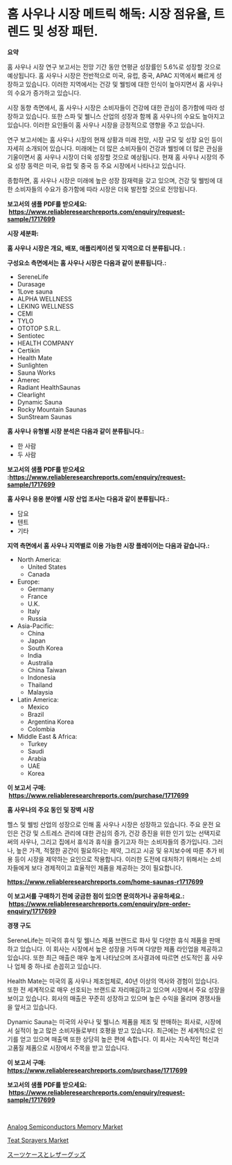 <p><h1>홈 사우나 시장 메트릭 해독: 시장 점유율, 트렌드 및 성장 패턴.</h1></p><p><strong>요약</strong></p>
<p><p>홈 사우나 시장 연구 보고서는 전망 기간 동안 연평균 성장률인 5.6%로 성장할 것으로 예상됩니다. 홈 사우나 시장은 전반적으로 미국, 유럽, 중국, APAC 지역에서 빠르게 성장하고 있습니다. 이러한 지역에서는 건강 및 웰빙에 대한 인식이 높아지면서 홈 사우나의 수요가 증가하고 있습니다.</p><p>시장 동향 측면에서, 홈 사우나 시장은 소비자들이 건강에 대한 관심이 증가함에 따라 성장하고 있습니다. 또한 스파 및 웰니스 산업의 성장과 함께 홈 사우나의 수요도 높아지고 있습니다. 이러한 요인들이 홈 사우나 시장을 긍정적으로 영향을 주고 있습니다.</p><p>연구 보고서에는 홈 사우나 시장의 현재 상황과 미래 전망, 시장 규모 및 성장 요인 등이 자세히 소개되어 있습니다. 미래에는 더 많은 소비자들이 건강과 웰빙에 더 많은 관심을 기울이면서 홈 사우나 시장이 더욱 성장할 것으로 예상됩니다. 현재 홈 사우나 시장의 주요 성장 동력은 미국, 유럽 및 중국 등 주요 시장에서 나타나고 있습니다.</p><p>종합하면, 홈 사우나 시장은 미래에 높은 성장 잠재력을 갖고 있으며, 건강 및 웰빙에 대한 소비자들의 수요가 증가함에 따라 시장은 더욱 발전할 것으로 전망됩니다.</p></p>
<p><strong>보고서의 샘플 PDF를 받으세요: &nbsp;<a href="https://www.reliableresearchreports.com/enquiry/request-sample/1717699">https://www.reliableresearchreports.com/enquiry/request-sample/1717699</a></strong></p>
<p><strong>시장 세분화:</strong></p>
<p><strong> 홈 사우나 시장은 개요, 배포, 애플리케이션 및 지역으로 더 분류됩니다. :</strong></p>
<p><strong>구성요소 측면에서는 홈 사우나 시장은 다음과 같이 분류됩니다.:</strong></p>
<p><ul><li>SereneLife</li><li>Durasage</li><li>1Love sauna</li><li>ALPHA WELLNESS</li><li>LEKING WELLNESS</li><li>CEMI</li><li>TYLO</li><li>OTOTOP S.R.L.</li><li>Sentiotec</li><li>HEALTH COMPANY</li><li>Certikin</li><li>Health Mate</li><li>Sunlighten</li><li>Sauna Works</li><li>Amerec</li><li>Radiant HealthSaunas</li><li>Clearlight</li><li>Dynamic Sauna</li><li>Rocky Mountain Saunas</li><li>SunStream Saunas</li></ul></p>
<p><strong> 홈 사우나 유형별 시장 분석은 다음과 같이 분류됩니다.:</strong></p>
<p><ul><li>한 사람</li><li>두 사람</li></ul></p>
<p><strong>보고서의 샘플 PDF를 받으세요 :<a href="https://www.reliableresearchreports.com/enquiry/request-sample/1717699">https://www.reliableresearchreports.com/enquiry/request-sample/1717699</a></strong></p>
<p><strong> 홈 사우나 응용 분야별 시장 산업 조사는 다음과 같이 분류됩니다.:</strong></p>
<p><ul><li>담요</li><li>텐트</li><li>기타</li></ul></p>
<p><strong>지역 측면에서 홈 사우나 지역별로 이용 가능한 시장 플레이어는 다음과 같습니다.:</strong></p>
<p><ul>
    <li>
        North America:
        <ul>
            <li>United States</li>
            <li>Canada</li>
        </ul>
    </li>
    <li>
        Europe:
        <ul>
            <li>Germany</li>
            <li>France</li>
            <li>U.K.</li>
            <li>Italy</li>
            <li>Russia</li>
        </ul>
    </li>
    <li>
        Asia-Pacific:
        <ul>
            <li>China</li>
            <li>Japan</li>
            <li>South Korea</li>
            <li>India</li>
            <li>Australia</li>
            <li>China Taiwan</li>
            <li>Indonesia</li>
            <li>Thailand</li>
            <li>Malaysia</li>
        </ul>
    </li>
    <li>
        Latin America:
        <ul>
            <li>Mexico</li>
            <li>Brazil</li>
            <li>Argentina Korea</li>
            <li>Colombia</li>
        </ul>
    </li>
    <li>
        Middle East & Africa:
        <ul>
            <li>Turkey</li>
            <li>Saudi</li>
            <li>Arabia</li>
            <li>UAE</li>
            <li>Korea</li>
        </ul>
    </li>
    </ul></p>
<p><strong>이 보고서 구매: &nbsp;<a href="https://www.reliableresearchreports.com/purchase/1717699">https://www.reliableresearchreports.com/purchase/1717699</a></strong></p>
<p><strong>홈 사우나의 주요 동인 및 장벽 시장</strong></p>
<p><p>헬스 및 웰빙 산업의 성장으로 인해 홈 사우나 시장은 성장하고 있습니다. 주요 운전 요인은 건강 및 스트레스 관리에 대한 관심의 증가, 건강 증진을 위한 인기 있는 선택지로써의 사우나, 그리고 집에서 휴식과 휴식을 즐기고자 하는 소비자들의 증가입니다. 그러나, 높은 가격, 적절한 공간이 필요하다는 제약, 그리고 시공 및 유지보수에 따른 추가 비용 등이 시장을 제약하는 요인으로 작용합니다. 이러한 도전에 대처하기 위해서는 소비자들에게 보다 경제적이고 효율적인 제품을 제공하는 것이 필요합니다.</p></p>
<p><strong><a href="https://www.reliableresearchreports.com/home-saunas-r1717699">https://www.reliableresearchreports.com/home-saunas-r1717699</a></strong></p>
<p><strong>이 보고서를 구매하기 전에 궁금한 점이 있으면 문의하거나 공유하세요.: &nbsp;<a href="https://www.reliableresearchreports.com/enquiry/pre-order-enquiry/1717699">https://www.reliableresearchreports.com/enquiry/pre-order-enquiry/1717699</a></strong></p>
<p><strong>경쟁 구도</strong></p>
<p><p>SereneLife는 미국의 휴식 및 웰니스 제품 브랜드로 화사 및 다양한 휴식 제품을 판매하고 있습니다. 이 회사는 시장에서 높은 성장을 거두며 다양한 제품 라인업을 제공하고 있습니다. 또한 최근 매출은 매우 높게 나타났으며 조사결과에 따르면 선도적인 홈 사우나 업체 중 하나로 손꼽히고 있습니다.</p><p>Health Mate는 미국의 홈 사우나 제조업체로, 40년 이상의 역사와 경험이 있습니다. 또한 전 세계적으로 매우 선호되는 브랜드로 자리매김하고 있으며 시장에서 주요 성장을 보이고 있습니다. 회사의 매출은 꾸준히 성장하고 있으며 높은 수익을 올리며 경쟁사들을 앞서고 있습니다.</p><p>Dynamic Sauna는 미국의 사우나 및 웰니스 제품을 제조 및 판매하는 회사로, 시장에서 실적이 높고 많은 소비자들로부터 호평을 받고 있습니다. 최근에는 전 세계적으로 인기를 얻고 있으며 매출액 또한 상당히 높은 편에 속합니다. 이 회사는 지속적인 혁신과 고품질 제품으로 시장에서 주목을 받고 있습니다.</p></p>
<p><strong>이 보고서 구매: &nbsp; <a href="https://www.reliableresearchreports.com/purchase/1717699">https://www.reliableresearchreports.com/purchase/1717699</a></strong></p>
<p><strong>보고서의 샘플 PDF를 받으세요: &nbsp;<a href="https://www.reliableresearchreports.com/enquiry/request-sample/1717699">https://www.reliableresearchreports.com/enquiry/request-sample/1717699</a></strong><strong></strong></p>
<p>&nbsp;</p>
<p><p><a href="https://copper-carbon-84f.notion.site/Analog-Semiconductors-Memory-Market-Trends-Forecast-and-Competitive-Analysis-to-2031-ce308694d88f4ef29e1fd06ce111710d">Analog Semiconductors Memory Market</a></p><p><a href="https://github.com/mancsybtousav/Market-Research-Report-List-2/blob/main/teat-sprayers-market.md">Teat Sprayers Market</a></p><p><a href="https://github.com/KaydenJohns1964/Market-Research-Report-List-1/blob/main/415142527471.md">スーツケースとレザーグッズ</a></p></p>